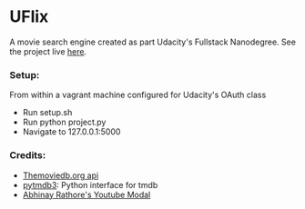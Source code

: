 # UFlix

A movie search engine created as part Udacity's Fullstack Nanodegree. See the project live [here](http://uflix.herokuapp.com/).

### Setup:
From within a vagrant machine configured for Udacity's OAuth class
- Run setup.sh
- Run python project.py
- Navigate to 127.0.0.1:5000


### Credits:
- [Themoviedb.org api](https://www.themoviedb.org/documentation/api)
- [pytmdb3](https://github.com/wagnerrp/pytmdb3/): Python interface for tmdb
- [Abhinay Rathore's Youtube Modal](https://github.com/abhinayrathore/Bootstrap-Youtube-Popup-Player-Plugin)
